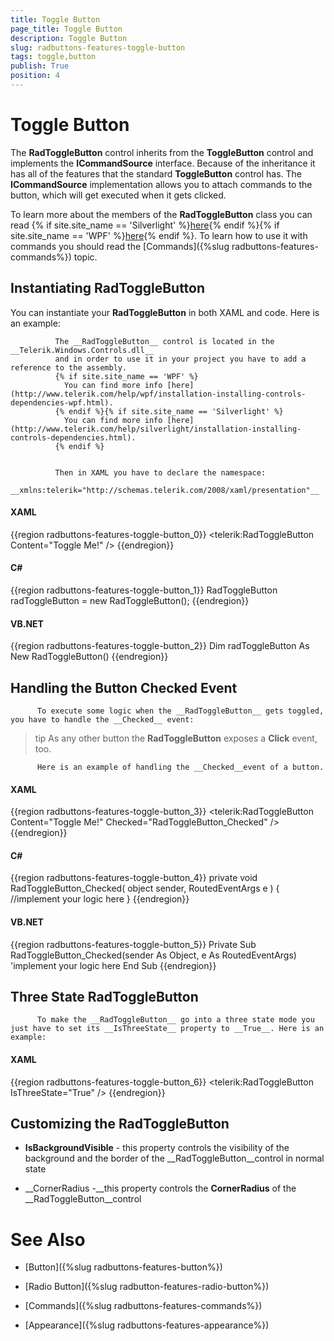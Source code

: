 ```yaml
---
title: Toggle Button
page_title: Toggle Button
description: Toggle Button
slug: radbuttons-features-toggle-button
tags: toggle,button
publish: True
position: 4
---
```


# Toggle Button



The __RadToggleButton__ control inherits from the __ToggleButton__ control and implements the __ICommandSource__ interface. Because of the inheritance it has all of the features that the standard __ToggleButton__ control has. The __ICommandSource__ implementation allows you to attach commands to the button, which will get executed when it gets clicked.
	  

To learn more about the members of the __RadToggleButton__ class you can read
		{% if site.site_name == 'Silverlight' %}[here](http://www.telerik.com/help/silverlight/allmembers_t_telerik_windows_controls_radtogglebutton.html){% endif %}{% if site.site_name == 'WPF' %}[here](http://www.telerik.com/help/wpf/allmembers_t_telerik_windows_controls_radtogglebutton.html){% endif %}.
		To learn how to use it with commands you should read the [Commands]({%slug radbuttons-features-commands%}) topic.
	  

## Instantiating RadToggleButton

You can instantiate your __RadToggleButton__ in both XAML and code. Here is an example:
		

>


			  The __RadToggleButton__ control is located in the __Telerik.Windows.Controls.dll__
			  and in order to use it in your project you have to add a reference to the assembly.
			  {% if site.site_name == 'WPF' %}
				You can find more info [here](http://www.telerik.com/help/wpf/installation-installing-controls-dependencies-wpf.html).
			  {% endif %}{% if site.site_name == 'Silverlight' %}
				You can find more info [here](http://www.telerik.com/help/silverlight/installation-installing-controls-dependencies.html).
			  {% endif %}


			  Then in XAML you have to declare the namespace:
			  __xmlns:telerik="http://schemas.telerik.com/2008/xaml/presentation"__

#### __XAML__

{{region radbuttons-features-toggle-button_0}}
	<telerik:RadToggleButton Content="Toggle Me!" />
	{{endregion}}



#### __C#__

{{region radbuttons-features-toggle-button_1}}
	RadToggleButton radToggleButton = new RadToggleButton();
	{{endregion}}



#### __VB.NET__

{{region radbuttons-features-toggle-button_2}}
	Dim radToggleButton As New RadToggleButton()
	{{endregion}}



## Handling the Button Checked Event


		  To execute some logic when the __RadToggleButton__ gets toggled, you have to handle the __Checked__ event:
		

>tip
		  As any other button the __RadToggleButton__ exposes a __Click__ event, too.
		


		  Here is an example of handling the __Checked__event of a button.
		

#### __XAML__

{{region radbuttons-features-toggle-button_3}}
	<telerik:RadToggleButton Content="Toggle Me!" Checked="RadToggleButton_Checked" />
	{{endregion}}



#### __C#__

{{region radbuttons-features-toggle-button_4}}
	private void RadToggleButton_Checked( object sender, RoutedEventArgs e )
	{
	    //implement your logic here
	}
	{{endregion}}



#### __VB.NET__

{{region radbuttons-features-toggle-button_5}}
	Private Sub RadToggleButton_Checked(sender As Object, e As RoutedEventArgs)
	 'implement your logic here
	End Sub
	{{endregion}}



## Three State RadToggleButton


		  To make the __RadToggleButton__ go into a three state mode you just have to set its __IsThreeState__ property to __True__. Here is an example:
		

#### __XAML__

{{region radbuttons-features-toggle-button_6}}
	<telerik:RadToggleButton IsThreeState="True" />
	{{endregion}}



## Customizing the RadToggleButton

* __IsBackgroundVisible__ - this property controls the visibility of the background and the border of the __RadToggleButton__control in normal state
		  

* __CornerRadius -__this property controls the __CornerRadius__ of the __RadToggleButton__control
		  

# See Also

 * [Button]({%slug radbuttons-features-button%})

 * [Radio Button]({%slug radbutton-features-radio-button%})

 * [Commands]({%slug radbuttons-features-commands%})

 * [Appearance]({%slug radbuttons-features-appearance%})
